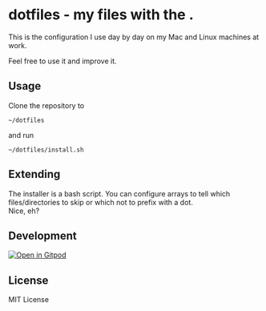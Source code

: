 # dotfiles - my files with the .

This is the configuration I use day by day on my Mac and Linux machines at work.

Feel free to use it and improve it.

## Usage

Clone the repository to

    ~/dotfiles

and run

    ~/dotfiles/install.sh

## Extending

The installer is a bash script. You can configure arrays to tell which files/directories to skip or which not to prefix with a dot.  
Nice, eh?

## Development

[![Open in Gitpod](https://gitpod.io/button/open-in-gitpod.svg)](https://gitpod.io#https://github.com/deepflame/dotfiles/master)

## License

MIT License
